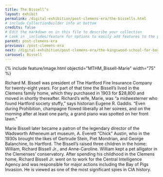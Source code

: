 ```yaml
---
title: The Bissell’s
layout: exhibit
permalink: /digital-exhibition/post-clemens-era/the-bissells.html
# include CollectionBuilder info at bottom
credits: false
# Edit the markdown on in this file to describe your collection
# Look in _includes/feature for options to easily add features to the page
parent: post-clemens-era
previous: /post-clemens-era
next: /digital-exhibition/post-clemens-era/the-kingswood-school-for-boys
carousel: Bissell
---
```


{% include feature/image.html objectid="MTHM_Bissell-Marie" width="75" %}

Richard M. Bissell was president of The Hartford Fire Insurance Company for twenty-eight years. For part of that time the Bissell’s lived in the Clemens family home, which they purchased  in 1903 for $28,800 and moved in shortly thereafter. Richard’s wife, Marie, was “a midwesterner who found Hartford society stuffy,” says historian Eugene R. Gaddis. “Even during Prohibition, champagne flowed liberally at her soirees, and on the morning after at least one party, a grand piano was spotted on her front lawn.”  

Marie Bissell later became a patron of the legendary director of the Wadsworth Atheneum art museum, A. Everett “Chick” Austin, who in the 1930s brought the likes of Gertrude Stein, Piet Mondrian, and George Balanchine, to Hartford. The Bissell’s raised three children in the home: William, Richard Bissell Jr., and Anne-Caroline. William kept a pet alligator in the Clemenses’ conservatory. After spending his childhood in the Clemens home, Richard Bissell Jr. went on to work for the Central Intelligence Agency and was responsible for major actions including the Bay of Pigs Invasion. He is viewed as one of the most significant spies in CIA history.  
